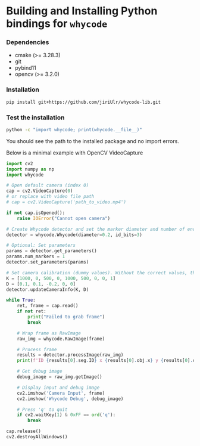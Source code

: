 # Building and Installing Python bindings for `whycode`

### Dependencies

- cmake (>= 3.28.3)
- git
- pybind11
- opencv (>= 3.2.0)

### Installation

```bash
pip install git+https://github.com/jiriUlr/whycode-lib.git
```

### Test the installation

```bash
python -c "import whycode; print(whycode.__file__)"
```

You should see the path to the installed package and no import errors.

Below is a minimal example with OpenCV VideoCapture

```python
import cv2
import numpy as np
import whycode

# Open default camera (index 0)
cap = cv2.VideoCapture(0)
# or replace with video file path
# cap = cv2.VideoCapture('path_to_video.mp4')

if not cap.isOpened():
    raise IOError("Cannot open camera")

# Create Whycode detector and set the marker diameter and number of encoded bits
detector = whycode.Whycode(diameter=0.2, id_bits=3)

# Optional: Set parameters
params = detector.get_parameters()
params.num_markers = 1
detector.set_parameters(params)

# Set camera calibration (dummy values). Without the correct values, the 6DOF pose estimate is incorrect.
K = [1000, 0, 500, 0, 1000, 500, 0, 0, 1]
D = [0.1, 0.1, -0.2, 0, 0]
detector.updateCameraInfo(K, D)

while True:
    ret, frame = cap.read()
    if not ret:
        print("Failed to grab frame")
        break

    # Wrap frame as RawImage
    raw_img = whycode.RawImage(frame)

    # Process frame
    results = detector.processImage(raw_img)
    print(f'ID {results[0].seg.ID} x {results[0].obj.x} y {results[0].obj.y} z {results[0].obj.z}')

    # Get debug image
    debug_image = raw_img.getImage()

    # Display input and debug image
    cv2.imshow('Camera Input', frame)
    cv2.imshow('Whycode Debug', debug_image)

    # Press 'q' to quit
    if cv2.waitKey(1) & 0xFF == ord('q'):
        break

cap.release()
cv2.destroyAllWindows()

```